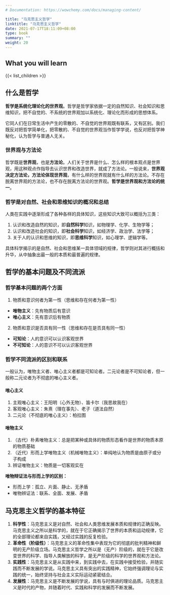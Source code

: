 ```yaml
---
# Documentation: https://wowchemy.com/docs/managing-content/

title: "马克思主义哲学"
linktitle: "马克思主义哲学"
date: 2021-07-17T18:11:09+08:00
type: book
summary: ""
weight: 20
---
```


<!--more-->

## What you will learn

{{< list_children >}}

## 什么是哲学

**哲学是系统化理论化的世界观**。哲学是哲学家依据一定的自然知识、社会知识和思维知识，把不自觉的、不系统的世界观加以系统化、理论化而形成的思想体系。

它同人们在日常生活中产生的零散的、不自觉的世界观既有联系，又有区别。我们既反对把哲学简单化，把零散的、不自觉的世界观当作哲学学说，也反对把哲学神秘化，认为哲学与普通人无关。

### 世界观与方法论

哲学既是**世界观**，也是**方法论**。人们关于世界是什么、怎么样的根本观点是世界观，用这种观点作指导去认识世界和改造世界，就成了方法论。一般说来，**世界观决定方法论，方法论体现世界观**，有什么样的世界观就有什么样的方法论。不存在脱离世界观的方法论，也不存在脱离方法论的世界观。**哲学是世界观和方法论的统一**。

### 哲学是对自然、社会和思维知识的概况和总结

人类在实践中逐渐形成了各种各样的具体知识，这些知识大致可以概括为三类：

1. 认识和改造自然的知识，即**自然科学**知识，如物理学、化学、生物学等；
2. 认识和改造社会的知识，即**社会科学**知识，如经济学、政治学、法学等；
3. 关于人的认识和思维的知识，即**思维科学**知识，如心理学、逻辑学等。

具体科学揭示的是自然、社会和思维某一具体领域的规律，哲学则对其进行概括和升华，从中抽象出最一般的本质和最普遍的规律。

## 哲学的基本问题及不同流派

### 哲学基本问题的两个方面

1. 物质和意识何者为第一性（思维和存在何者为第一性）

- **唯物主义**：先有物质后有意识
- **唯心主义**：先有意识后有物质

2. 物质和意识是否具有同一性（思维和存在是否具有同一性）

- **可知论**：人的意识可以认识客观世界
- **不可知论**：人的意识不可以认识客观世界

### 哲学不同流派的区别和联系

一般认为，唯物主义者、唯心主义者都是可知论者。二元论者是不可知论者，但一般称二元论者为不彻底的唯心主义者。

#### 唯心主义

1. 主观唯心主义：王阳明（心外无物）、笛卡尔（我思故我在）
2. 客观唯心主义：朱熹（理在事先）、老子（道法自然）
3. 二元论（不彻底的唯心主义）：柏拉图

#### 唯物主义

1. （古代）朴素唯物主义：总是把某种或具体的物质形态看作是世界的物质本原的物质基础
2. （近代）形而上学唯物主义（机械唯物主义）：单纯地认为物质是由原子或分子构成
3. 辨证唯物主义：物质是一切客观实在

**唯物辩证法与形而上学的区别：**

- 形而上学：孤立、片面、静止、无矛盾
- 唯物辨证法：联系、全面、发展、矛盾

## 马克思主义哲学的基本特征

1. **科学性**：马克思主义是对自然、社会和人类思维发展本质和规律的正确反映。马克思主义之所以是科学的，就在于它正确揭示了世界的本质和运动规律，它的全部理论都来自实践，又经过实践的反复检验。
2. **革命性（阶级性）**：马克思主义的革命性集中表现为它的彻底的批判精神和鲜明的无产阶级立场。马克思主义哲学之所以是（无产）阶级的，就在于它是改变世界的科学、指导人类解放的科学，是无产阶级的科学的世界观和方法论。
3. **实践性**：马克思主义是从实践中来，到实践中去，在实践中接受检验，并随实践而不断发展的学说。马克思主义具有突出的实践精神，它始终强调理论与实践的统一，始终坚持与社会主义实际运动紧密结合。
4. **发展性**：马克思主义是不断发展的学说，具有与时俱进的理论品质。马克思主义是时代的产物，并随着时代、实践和科学的发展而不断发展。